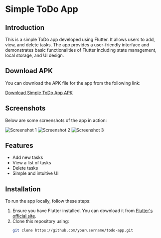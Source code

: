 # Simple ToDo App

## Introduction

This is a simple ToDo app developed using Flutter. It allows users to add, view, and delete tasks. The app provides a user-friendly interface and demonstrates basic functionalities of Flutter including state management, local storage, and UI design.

## Download APK

You can download the APK file for the app from the following link:

[Download Simple ToDo App APK](path/to/your/app.apk)

## Screenshots

Below are some screenshots of the app in action:

![Screenshot 1](path/to/screenshot1.png)
![Screenshot 2](path/to/screenshot2.png)
![Screenshot 3](path/to/screenshot3.png)

## Features

- Add new tasks
- View a list of tasks
- Delete tasks
- Simple and intuitive UI

## Installation

To run the app locally, follow these steps:

1. Ensure you have Flutter installed. You can download it from [Flutter's official site](https://flutter.dev/docs/get-started/install).
2. Clone this repository using:
   ```bash
   git clone https://github.com/yourusername/todo-app.git
